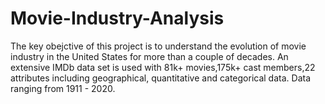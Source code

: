 # Movie-Industry-Analysis
The key obejctive of this project is to understand the evolution of movie industry in the United States for more than a couple of decades. An extensive IMDb data set is used with 81k+ movies,175k+ cast members,22 attributes including geographical, quantitative and categorical data. Data ranging from 1911 - 2020.
